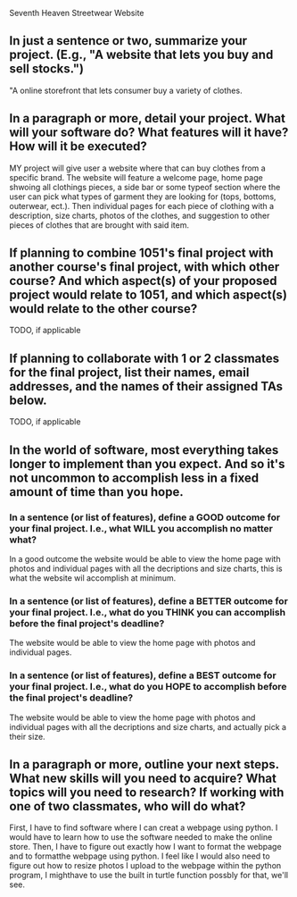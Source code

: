Seventh Heaven Streetwear Website

## In just a sentence or two, summarize your project. (E.g., "A website that lets you buy and sell stocks.")

"A online storefront that lets consumer buy a variety of clothes. 

## In a paragraph or more, detail your project. What will your software do? What features will it have? How will it be executed?

MY project will give user a website where that can buy clothes from a specific brand. The website will feature a welcome page, home page shwoing all clothings
pieces, a side bar or some typeof section where the user can pick what types of garment they are looking for (tops, bottoms, outerwear, ect.).
Then individual pages for each piece of clothing with a description, size charts, photos of the clothes, and suggestion to other pieces of clothes that
are brought with said item.

## If planning to combine 1051's final project with another course's final project, with which other course? And which aspect(s) of your proposed project would relate to 1051, and which aspect(s) would relate to the other course?

TODO, if applicable

## If planning to collaborate with 1 or 2 classmates for the final project, list their names, email addresses, and the names of their assigned TAs below.

TODO, if applicable

## In the world of software, most everything takes longer to implement than you expect. And so it's not uncommon to accomplish less in a fixed amount of time than you hope.

### In a sentence (or list of features), define a GOOD outcome for your final project. I.e., what WILL you accomplish no matter what?

In a good outcome the website would be able to view the home page with photos and individual pages with all the decriptions and size charts, this is what the website wil accomplish at minimum.

### In a sentence (or list of features), define a BETTER outcome for your final project. I.e., what do you THINK you can accomplish before the final project's deadline?

The website would be able to view the home page with photos and individual pages.

### In a sentence (or list of features), define a BEST outcome for your final project. I.e., what do you HOPE to accomplish before the final project's deadline?

The website would be able to view the home page with photos and individual pages with all the decriptions and size charts, and actually pick a their size.

## In a paragraph or more, outline your next steps. What new skills will you need to acquire? What topics will you need to research? If working with one of two classmates, who will do what?

First, I have to find software where I can creat a webpage using python. I would have to learn how to use the software needed to make the online store.
Then, I have to figure out exactly how I want to format the webpage and to formatthe webpage using python. I feel like I would also need to figure out
how to resize photos I upload to the webpage within the python program, I mighthave to use the built in turtle function possbly for that, we'll see.
